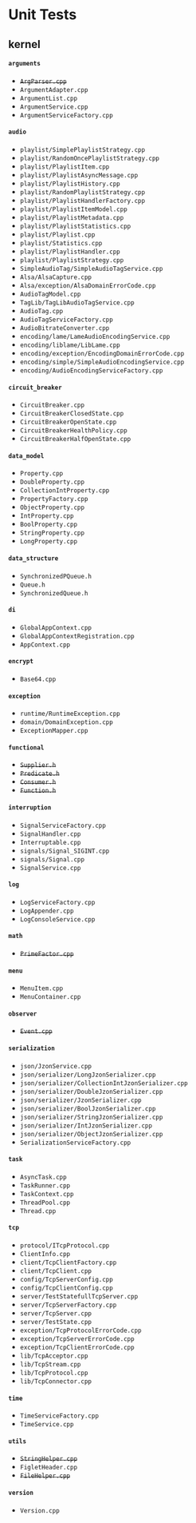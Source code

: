 #  Unit Tests

## kernel

#### `arguments`
- ~~`ArgParser.cpp`~~
- `ArgumentAdapter.cpp`
- `ArgumentList.cpp`
- `ArgumentService.cpp`
- `ArgumentServiceFactory.cpp`

#### `audio`
- `playlist/SimplePlaylistStrategy.cpp`
- `playlist/RandomOncePlaylistStrategy.cpp`
- `playlist/PlaylistItem.cpp`
- `playlist/PlaylistAsyncMessage.cpp`
- `playlist/PlaylistHistory.cpp`
- `playlist/RandomPlaylistStrategy.cpp`
- `playlist/PlaylistHandlerFactory.cpp`
- `playlist/PlaylistItemModel.cpp`
- `playlist/PlaylistMetadata.cpp`
- `playlist/PlaylistStatistics.cpp`
- `playlist/Playlist.cpp`
- `playlist/Statistics.cpp`
- `playlist/PlaylistHandler.cpp`
- `playlist/PlaylistStrategy.cpp`
- `SimpleAudioTag/SimpleAudioTagService.cpp`
- `Alsa/AlsaCapture.cpp`
- `Alsa/exception/AlsaDomainErrorCode.cpp`
- `AudioTagModel.cpp`
- `TagLib/TagLibAudioTagService.cpp`
- `AudioTag.cpp`
- `AudioTagServiceFactory.cpp`
- `AudioBitrateConverter.cpp`
- `encoding/lame/LameAudioEncodingService.cpp`
- `encoding/liblame/LibLame.cpp`
- `encoding/exception/EncodingDomainErrorCode.cpp`
- `encoding/simple/SimpleAudioEncodingService.cpp`
- `encoding/AudioEncodingServiceFactory.cpp`

#### `circuit_breaker`
- `CircuitBreaker.cpp`
- `CircuitBreakerClosedState.cpp`
- `CircuitBreakerOpenState.cpp`
- `CircuitBreakerHealthPolicy.cpp`
- `CircuitBreakerHalfOpenState.cpp`

#### `data_model`
- `Property.cpp`
- `DoubleProperty.cpp`
- `CollectionIntProperty.cpp`
- `PropertyFactory.cpp`
- `ObjectProperty.cpp`
- `IntProperty.cpp`
- `BoolProperty.cpp`
- `StringProperty.cpp`
- `LongProperty.cpp`

#### `data_structure`
- `SynchronizedPQueue.h`
- `Queue.h`
- `SynchronizedQueue.h`

#### `di`
- `GlobalAppContext.cpp`
- `GlobalAppContextRegistration.cpp`
- `AppContext.cpp`

#### `encrypt`
- `Base64.cpp`

#### `exception`
- `runtime/RuntimeException.cpp`
- `domain/DomainException.cpp`
- `ExceptionMapper.cpp`

#### `functional`
- ~~`Supplier.h`~~
- ~~`Predicate.h`~~
- ~~`Consumer.h`~~
- ~~`Function.h`~~

#### `interruption`
- `SignalServiceFactory.cpp`
- `SignalHandler.cpp`
- `Interruptable.cpp`
- `signals/Signal_SIGINT.cpp`
- `signals/Signal.cpp`
- `SignalService.cpp`

#### `log`
- `LogServiceFactory.cpp`
- `LogAppender.cpp`
- `LogConsoleService.cpp`

#### `math`
- ~~`PrimeFactor.cpp`~~

#### `menu`
- `MenuItem.cpp`
- `MenuContainer.cpp`

#### `observer`
- ~~`Event.cpp`~~

#### `serialization`
- `json/JzonService.cpp`
- `json/serializer/LongJzonSerializer.cpp`
- `json/serializer/CollectionIntJzonSerializer.cpp`
- `json/serializer/DoubleJzonSerializer.cpp`
- `json/serializer/JzonSerializer.cpp`
- `json/serializer/BoolJzonSerializer.cpp`
- `json/serializer/StringJzonSerializer.cpp`
- `json/serializer/IntJzonSerializer.cpp`
- `json/serializer/ObjectJzonSerializer.cpp`
- `SerializationServiceFactory.cpp`

#### `task`
- `AsyncTask.cpp`
- `TaskRunner.cpp`
- `TaskContext.cpp`
- `ThreadPool.cpp`
- `Thread.cpp`

#### `tcp`
- `protocol/ITcpProtocol.cpp`
- `ClientInfo.cpp`
- `client/TcpClientFactory.cpp`
- `client/TcpClient.cpp`
- `config/TcpServerConfig.cpp`
- `config/TcpClientConfig.cpp`
- `server/TestStatefullTcpServer.cpp`
- `server/TcpServerFactory.cpp`
- `server/TcpServer.cpp`
- `server/TestState.cpp`
- `exception/TcpProtocolErrorCode.cpp`
- `exception/TcpServerErrorCode.cpp`
- `exception/TcpClientErrorCode.cpp`
- `lib/TcpAcceptor.cpp`
- `lib/TcpStream.cpp`
- `lib/TcpProtocol.cpp`
- `lib/TcpConnector.cpp`

#### `time`
- `TimeServiceFactory.cpp`
- `TimeService.cpp`

#### `utils`
- ~~`StringHelper.cpp`~~
- `FigletHeader.cpp`
- ~~`FileHelper.cpp`~~

#### `version`
- `Version.cpp`
